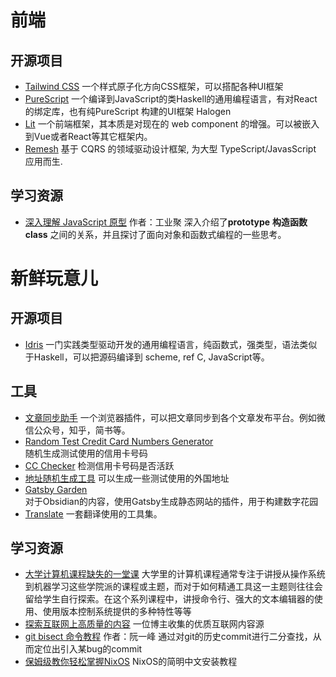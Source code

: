 # 前端
## 开源项目
- [Tailwind CSS](https://tailwindcss.com/) 
	一个样式原子化方向CSS框架，可以搭配各种UI框架
- [PureScript](https://www.purescript.org/) 
	一个编译到JavaScript的类Haskell的通用编程语言，有对React的绑定库，也有纯PureScript 构建的UI框架 Halogen
- [Lit](https://lit.dev/) 
	一个前端框架，其本质是对现在的 web component 的增强。可以被嵌入到Vue或者React等其它框架内。
- [Remesh](https://github.com/remesh-js/remesh)
	基于 CQRS 的领域驱动设计框架, 为大型 TypeScript/JavasScript 应用而生.

## 学习资源
- [深入理解 JavaScript 原型](https://mp.weixin.qq.com/s/1UDILezroK5wrcK-Z5bHOg)  作者：工业聚
	深入介绍了**prototype** **构造函数** **class** 之间的关系，并且探讨了面向对象和函数式编程的一些思考。

# 新鲜玩意儿
## 开源项目
- [Idris](https://www.idris-lang.org/) 
	一门实践类型驱动开发的通用编程语言，纯函数式，强类型，语法类似于Haskell，可以把源码编译到 scheme, ref C, JavaScript等。

## 工具
- [文章同步助手](https://www.wechatsync.com/) 
	一个浏览器插件，可以把文章同步到各个文章发布平台。例如微信公众号，知乎，简书等。
- [Random Test Credit Card Numbers Generator](https://namso-gen.com/)  
	随机生成测试使用的信用卡号码
- [CC Checker](https://www.mrchecker.net/card-checker//ccn2/) 
	检测信用卡号码是否活跃
- [地址随机生成工具](https://www.bestrandoms.com/random-address) 
	可以生成一些测试使用的外国地址
- [Gatsby Garden](https://github.com/binnyva/gatsby-garden)  
	对于Obsidian的内容，使用Gatsby生成静态网站的插件，用于构建数字花园
- [Translate](https://github.com/translate/translate)
	一套翻译使用的工具集。

## 学习资源
- [大学计算机课程缺失的一堂课](https://missing-semester-cn.github.io/)
	大学里的计算机课程通常专注于讲授从操作系统到机器学习这些学院派的课程或主题，而对于如何精通工具这一主题则往往会留给学生自行探索。在这个系列课程中，讲授命令行、强大的文本编辑器的使用、使用版本控制系统提供的多种特性等等
- [探索互联网上高质量的内容](https://www.owenyoung.com/sources/)
	一位博主收集的优质互联网内容源
- [git bisect 命令教程](https://ruanyifeng.com/blog/2018/12/git-bisect.html) 作者：阮一峰
	通过对git的历史commit进行二分查找，从而定位出引入某bug的commit
- [保姆级教你轻松掌握NixOS](https://www.lanta.cyou/2022/05/06/nixos-guide-cn/) 
	NixOS的简明中文安装教程